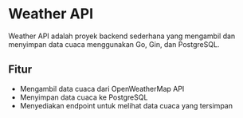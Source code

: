 # Weather API

Weather API adalah proyek backend sederhana yang mengambil dan menyimpan data cuaca menggunakan Go, Gin, dan PostgreSQL.

## Fitur
- Mengambil data cuaca dari OpenWeatherMap API
- Menyimpan data cuaca ke PostgreSQL
- Menyediakan endpoint untuk melihat data cuaca yang tersimpan
